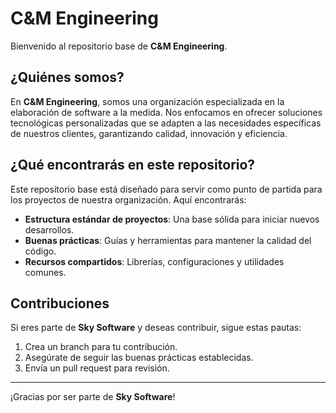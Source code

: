 # C&M Engineering

Bienvenido al repositorio base de **C&M Engineering**.

## ¿Quiénes somos?

En **C&M Engineering**, somos una organización especializada en la elaboración de software a la medida. Nos enfocamos en ofrecer soluciones tecnológicas personalizadas que se adapten a las necesidades específicas de nuestros clientes, garantizando calidad, innovación y eficiencia.

## ¿Qué encontrarás en este repositorio?

Este repositorio base está diseñado para servir como punto de partida para los proyectos de nuestra organización. Aquí encontrarás:

- **Estructura estándar de proyectos**: Una base sólida para iniciar nuevos desarrollos.
- **Buenas prácticas**: Guías y herramientas para mantener la calidad del código.
- **Recursos compartidos**: Librerías, configuraciones y utilidades comunes.

## Contribuciones

Si eres parte de **Sky Software** y deseas contribuir, sigue estas pautas:

1. Crea un branch para tu contribución.
2. Asegúrate de seguir las buenas prácticas establecidas.
3. Envía un pull request para revisión.

---

¡Gracias por ser parte de **Sky Software**!
